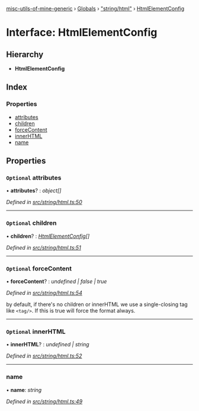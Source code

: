 [misc-utils-of-mine-generic](../README.md) › [Globals](../globals.md) › ["string/html"](../modules/_string_html_.md) › [HtmlElementConfig](_string_html_.htmlelementconfig.md)

# Interface: HtmlElementConfig

## Hierarchy

* **HtmlElementConfig**

## Index

### Properties

* [attributes](_string_html_.htmlelementconfig.md#optional-attributes)
* [children](_string_html_.htmlelementconfig.md#optional-children)
* [forceContent](_string_html_.htmlelementconfig.md#optional-forcecontent)
* [innerHTML](_string_html_.htmlelementconfig.md#optional-innerhtml)
* [name](_string_html_.htmlelementconfig.md#name)

## Properties

### `Optional` attributes

• **attributes**? : *object[]*

*Defined in [src/string/html.ts:50](https://github.com/cancerberoSgx/misc-utils-of-mine/blob/b2d6050/misc-utils-of-mine-generic/src/string/html.ts#L50)*

___

### `Optional` children

• **children**? : *[HtmlElementConfig](_string_html_.htmlelementconfig.md)[]*

*Defined in [src/string/html.ts:51](https://github.com/cancerberoSgx/misc-utils-of-mine/blob/b2d6050/misc-utils-of-mine-generic/src/string/html.ts#L51)*

___

### `Optional` forceContent

• **forceContent**? : *undefined | false | true*

*Defined in [src/string/html.ts:54](https://github.com/cancerberoSgx/misc-utils-of-mine/blob/b2d6050/misc-utils-of-mine-generic/src/string/html.ts#L54)*

by default, if there's no children or innerHTML we use a single-closing tag like `<tag/>`.  If this is true will force the format <tag></tag> always.

___

### `Optional` innerHTML

• **innerHTML**? : *undefined | string*

*Defined in [src/string/html.ts:52](https://github.com/cancerberoSgx/misc-utils-of-mine/blob/b2d6050/misc-utils-of-mine-generic/src/string/html.ts#L52)*

___

###  name

• **name**: *string*

*Defined in [src/string/html.ts:49](https://github.com/cancerberoSgx/misc-utils-of-mine/blob/b2d6050/misc-utils-of-mine-generic/src/string/html.ts#L49)*
